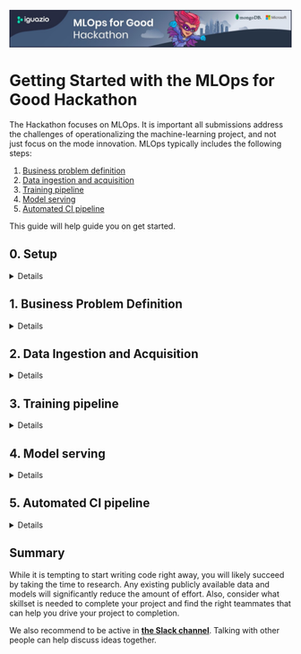 ![banner](./docs/hackathon-banner.jpg)

# Getting Started with the MLOps for Good Hackathon

 The Hackathon focuses on MLOps. It is important all submissions address the challenges of operationalizing the machine-learning project, and not just focus on the mode innovation. MLOps typically includes the following steps:

 1. [Business problem definition](#business-problem-definition)
 2. [Data ingestion and acquisition](#data-ingestion)
 3. [Training pipeline](#training)
 4. [Model serving](#serving)
 5. [Automated CI pipeline](#ci)

This guide will help guide you on get started.

<a id="setup"></a>

## 0. Setup

<details markdown="1">

Go to the [**Devpost hackathon page**](https://mlopsforgood.devpost.com/) and click the "Join hackathon" button. After you login/signup to the Devpost website you will see all existing projects and you will be able to start your own project.

### Collaboration, Resources + More to Help You Build

Whether or not you have started building your project, [**the Slack channel**](https://go.iguazio.com/mlopslive/joincommunity) is the perfect place to connect with other developers! 

Not only can you bounce ideas off each other and ask other developers for technical help, but you can also use the Slack Channel to ask the Iguazio team questions! 

#### Teaming up

Looking for a team? [**The Slack channel**](https://go.iguazio.com/mlopslive/joincommunity) can also help you connect with potential teammates. You can also use the challenge Participants Tab to search for other developers looking to team up, check out their skills and message them to see if they want to…

### MLRun

[**MLRun**](https://mlrun.org) is an open-source end-to-end MLOps framework that can significantly help you in this hackathon. We recommend you take the time to install and go through some of its basic examples.

To set-up your own cluster, check out the [**MLRun installation guide**](https://docs.mlrun.org/en/latest/install.html) for more details.

Resources:

* [**Quick-start guide**](https://docs.mlrun.org/en/latest/quick-start.html)
* [**Getting-started tutorial**](https://docs.mlrun.org/en/latest/tutorial/index.html)
* [**Converting Research Notebook to Operational Pipeline With MLRun**](https://docs.mlrun.org/en/latest/howto/convert-to-mlrun.html)
* [**MLRun end-to-end Demos**](https://github.com/mlrun/demos/tree/hackathon)

### Managed Environment

Iguazio is offering several pre-configured clusters in the cloud. Send an email to <hackathon@iguazio.com> if you wish to request access to such cluster.  Supply is limited with first-come-first-served, so hurry up if you require this cluster. refer to [**the Iguazio documentation**](https://www.iguazio.com/docs/latest-release/) for more information

</details>

<a id="business-problem-definition"></a>
## 1. Business Problem Definition

<details markdown="1">

This is a crucial step when working on your project which can often impact its success. Don't skip this step. Take the necessary time to think about the problem you would like to address in your project.

Don't worry if you don't come up with ideas right away or if your ideas sound far-fetched at first. It's best to not limit yourself at the first stage, write down every idea that comes up.

After you feel you have enough ideas to consider, evaluate each idea. Some of the criteria you should evaluate:

1. Alignment with the MLOps for Good topics
2. Feasibility to complete within the Hackathon timeframe.
3. Availability of data.
4. Any existing models that address this problem.
5. Skillset and the number of people required to complete the project.

You may find that you have more than a single idea that may be worthwhile. Feel free to create more than one project or gage the interest of other participants. You may only be a member of a single project, but it's fun to see someone who manages to bring an idea you had to reality.

<a id="Data Ingestion and Acquisition"></a><a id="business-problem-definition"></a>
</details>


<a id="data-ingestion"></a>
## 2. Data Ingestion and Acquisition

<details markdown="1">

### Data Sources

Machine learning requires data, and therefore, you should research what data sources are available for your project. Consider the size of the data, if the dataset is too small, this may limit your ability to train your model. You should also think ahead about the serving process, and whether you can obtain new data for inference.

We recommend researching publicly available datasets, such as <https://github.com/awesomedata/awesome-public-datasets>. Before starting to use the dataset, please verify that the dataset owner gave the proper license/permission to use this dataset. If in doubt, contact the Iguazio team.

Additional open datasets:

- [UCI machine learning repository](https://archive.ics.uci.edu/ml/datasets.php)
- [Azure open datasets](https://azure.microsoft.com/en-us/services/open-datasets/catalog/)
- [Registry of open data on AWS](https://registry.opendata.aws/)
- [Google Cloud Platform Datasets](https://console.cloud.google.com/marketplace/browse?filter=solution-type:dataset)

While it is always best to build a solution based on real data, you may find the best way to implement your project is to generate data. In some cases the generated data is needed to enrich an existing dataset, in other cases, where data is scarce, you will need to generate the entire dataset. Data generation takes time and there are a lot of tools available for creating datasets. Do you research and try to find the tool that best fits your needs and skillset. Some tools may be generic, and others may be more specific. Make sure to include all the source code and documentation how to generate the files.

### Storage

If your data is not large and just a few files, it's likely the simplest approach is to read the files directly.

For are cases where you may find the need to store large amounts of data, it is best to consider an object storage, such as [**Azure Blob Storage**](https://azure.microsoft.com/en-us/services/storage/blobs/). In case you need you need to access data using different patterns, check out [**MongoDB Atlas**](https://www.mongodb.com/cloud/atlas).

Iguazio is offering access to its multi-model data layer for storing and analyzing various types of data structures — such as NoSQL ("key-value") tables, time-series databases (TSDB), data streams, binary objects, and files. This is commonly referred to as **V3IO**. You can your assigned V3IO data layer by specifying the `V3IO_API`, `V3IO_USERNAME` and `V3IO_ACCESS_KEY` environment variables. Send an email to <hackathon@iguazio.com> to obtain your credentials.

If you have other specific data access needs, define these requirements first, it is very likely you'll find an open-source project or a service that can be used for your project. 

</details>

<a id="training"></a>
## 3. Training pipeline

<details markdown="1">

### Feature Engineering

This is a common step when dealing with machine-learning project. Deep-learning projects sometimes do not require special feature engineering, for example, a neural-network can identify key areas in an image without special features.

In case you have to perform feature engineering, remember that the training pipeline is not just the model training. You may have some data manipulation to perform. Therefore, the data processing is still key to this step. You may not know ahead of time which features your model will need, this is an iterative process where you create a set of features, train some models, and then consider other features that may be useful. Consider not just the feature definition, but also how you would serve the features.

### Finding the Right Model

It's usually a good idea to try out several algorithms with different hyperparameters when training a model. While it's great if you come up with an innovative model, it's a good idea to look for previous work, maybe someone already has a relatively good model that you can use. Remember that this hackathon primary focus is not about the best model, but rather the best way to operationalize the workflow.

If you would like to take a more advanced approach, consider creating a model ensemble.

Resources to consider for model training:

* [**Azure automated machine learning**](https://azure.microsoft.com/en-us/services/machine-learning/automatedml/)
* [**MLRun serverless runtime**](https://docs.mlrun.org/en/latest/runtimes/functions.html)

</details>

<a id="serving"></a>
## 4. Model serving

<details markdown="1">

Even if you have built the most robust training pipeline, real world scenarios require running the model as part of an application. This step is where you would gain the most benefit from using an MLOps framework early on the start.

Model serving requires getting input data. In many applications this is an online source where the model provides some output (e.g., prediction) based on the stream. The model output is usually a response to the input and therefore it's also streaming. Other applications process files in batch, so you would need to consider where to put the input files, how to trigger the pipeline, and where to store the output.

You should also think about the interaction the user can have with the model. This is usually something simple, such as a basic web page or a dashboard (e.g., Grafana).

MLRun has [**serving and data pipeline**](https://docs.mlrun.org/en/latest/serving/index.html) capability which should make it easy to deploy the model. You can deploy your pipeline in a few lines of code.

</details>

<a id="ci"></a>
## 5. Automated CI pipeline

<details markdown="1">

You may want to go the extra mile and create an automated pipeline. For example, using GitHub actions to trigger model training when you provide new training file or deploy a model to serving once you train a new model or running a GitLab CI job.

See [**the MLRun documentation**](https://docs.mlrun.org/en/latest/ci-pipeline.html) for using MLRun in order to create a CI pipeline.

</details>

<a id="summary"></a>
## Summary

While it is tempting to start writing code right away, you will likely succeed by taking the time to research. Any existing publicly available data and models will significantly reduce the amount of effort. Also, consider what skillset is needed to complete your project and find the right teammates that can help you drive your project to completion.

We also recommend to be active in [**the Slack channel**](https://go.iguazio.com/mlopslive/joincommunity). Talking with other people can help discuss ideas together.
